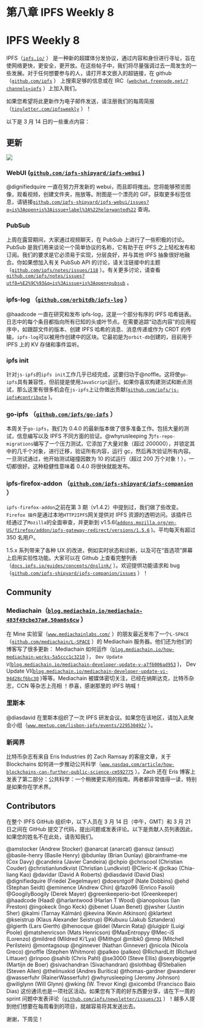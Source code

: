 # 第八章 IPFS Weekly 8

# IPFS Weekly 8

IPFS（[`ipfs.io/`](https://ipfs.io/) ） 是一种新的超媒体分发协议，通过内容和身份进行寻址，旨在使网络更快，更安全，更开放。在这些帖子中，我们将尽量强调过去一周发生的一些发展。对于任何想要参与的人，请打开本文嵌入的超链接，在 github（[`github.com/ipfs`](https://github.com/ipfs) ） 上搜索足够的信息或在 IRC（[`webchat.freenode.net/?channels=ipfs`](https://webchat.freenode.net/?channels=ipfs) ）上加入我们。

如果您希望将此更新作为电子邮件发送，请注册我们的每周简报（[`tinyletter.com/ipfsweekly`](https://tinyletter.com/ipfsweekly) ）！

以下是 3 月 14 日的一些重点内容：

## 更新

![](img/4dfff10065f9c082de050615ed35c9fa.jpg)

### WebUI ([`github.com/ipfs-shipyard/ipfs-webui`](https://github.com/ipfs-shipyard/ipfs-webui) )

@dignifiedquire 一直在努力开发新的 webui，而且即将推出。您将能够预览图像，观看视频，创建文件夹，拖放等。附图是一个漂亮的 GIF。获取更多标签信息，请链接[`github.com/ipfs-shipyard/ipfs-webui/issues?q=is%3Aopen+is%3Aissue+label%3A%22help+wanted%22`](https://github.com/ipfs-shipyard/ipfs-webui/issues?q=is%3Aopen+is%3Aissue+label%3A%22help+wanted%22) 查询。

### PubSub

上周在露营期间，大家通过视频聊天，在 PubSub 上进行了一些积极的讨论。PubSub 是我们用来谈论一个简单协议的名称，它有助于在 IPFS 之上轻松发布和订阅。我们的要求是它必须易于实现，分层良好，并与其他 IPFS 抽象很好地融合。你如果想加入有关 PubSub API 的讨论，请关注链接中的主题（[`github.com/ipfs/notes/issues/118`](https://github.com/ipfs/notes/issues/118) ）。有关更多讨论，请查看[`github.com/ipfs/notes/issues?utf8=%E2%9C%93&q=is%3Aissue+is%3Aopen+pubsub`](https://github.com/ipfs/notes/issues?utf8=%E2%9C%93&q=is%3Aissue+is%3Aopen+pubsub) 。

### ipfs-log （[`github.com/orbitdb/ipfs-log`](https://github.com/orbitdb/ipfs-log) ）

@haadcode 一直在研究和发布 ipfs-log，这是一个部分有序的 IPFS 哈希链表。日志中的每个条目都指向所有已知的头或叶节点。在需要追踪“动态内容”的应用程序中，如跟踪文件的版本、创建 IPFS 哈希的消息、消息传递或作为 CRDT 的传输，`ipfs-log`可以被用作创建中的区块。它最初是为`orbit-db`创建的，目前用于 IPFS 上的 KV 存储和事件监听。

### ipfs init

针对`js-ipfs`的`ipfs init`工作几乎已经完成，这要归功于@noffle。这将使`go-ipfs`具有兼容性，但前提是使用`JavaScript`运行。如果你喜欢构建测试和断点测试，那么这里有很多机会在`js-ipfs`上让你做出贡献([`github.com/ipfs/js-ipfs#contribute`](https://github.com/ipfs/js-ipfs#contribute) )。

### go-ipfs （[`github.com/ipfs/go-ipfs`](https://github.com/ipfs/go-ipfs) ）

本周关于`go-ipfs`，我们为 0.4.0 的最新版本做了很多准备工作。包括大量的测试，信息编写以及 IPFS 不同方面的验证。@whyrusleeping 为`fs-repo-migrations`编写了一个压力测试，它添加了大量对象（超过 200000），并锁定其中的几千个对象，进行迁移，验证所有内容，运行 gc，然后再次验证所有内容。一旦测试通过，他开始测试碰撞因数为 10 的试运行（超过 200 万个对象！），一切都很好。这种稳健性意味着 0.4.0 将很快就能发布。

### ipfs-firefox-addon （[`github.com/ipfs-shipyard/ipfs-companion`](https://github.com/ipfs-shipyard/ipfs-companion) ）

`ipfs-firefox-addon`之前在第 3 期（v1.4.2）中提到过，我们做了些改变。
`Firefox 插件`是通过本地`HTTP2IPFS`网关提供对 IPFS 资源的透明访问。该插件已经通过了`Mozilla`的全面审查，并更新到 v1.5.6([`addons.mozilla.org/en-US/firefox/addon/ipfs-gateway-redirect/versions/1.5.6`](https://addons.mozilla.org/en-US/firefox/addon/ipfs-gateway-redirect/versions/1.5.6) )。平均每天有超过 350 名用户。

1.5.x 系列带来了各种 UX 的改进，例如实时状态和诊断，以及可在“首选项”屏幕上启用实验性功能。大家可以在 Github 上查看完整列表（[`docs.ipfs.io/guides/concepts/dnslink/`](https://docs.ipfs.io/guides/concepts/dnslink/) ）。欢迎提供功能请求和 bug（[`github.com/ipfs-shipyard/ipfs-companion/issues`](https://github.com/ipfs-shipyard/ipfs-companion/issues) ）！

## Community

### Mediachain（[`blog.mediachain.io/mediachain-483f49cbe37a#.50am8s6cw`](https://blog.mediachain.io/mediachain-483f49cbe37a#.50am8s6cw) ）

在 Mine 实验室（[`www.mediachainlabs.com/`](http://www.mediachainlabs.com/) ）的朋友最近发布了一个`L-SPACE`（[`github.com/mediachain/L-SPACE`](https://github.com/mediachain/L-SPACE) ）的 Mediachain 服务器。他们还为他们的博客写了很多更新： Mediachain 如何运作（[`blog.mediachain.io/how-mediachain-works-5a5ccc1c3210`](https://blog.mediachain.io/how-mediachain-works-5a5ccc1c3210) ）， `Dev Update V`([`blog.mediachain.io/mediachain-developer-update-v-a7f6006ad953`](https://blog.mediachain.io/mediachain-developer-update-v-a7f6006ad953) )， Dev Update VI([`blog.mediachain.io/mediachain-developer-update-vi-94d28cf6bc30`](https://blog.mediachain.io/mediachain-developer-update-vi-94d28cf6bc30) )等等。Mediachain 被媒体密切关注，已经在纳斯达克，比特币杂志，CCN 等杂志上亮相 ！恭喜，感谢那里的 IPFS 呐喊！

### 里斯本

@diasdavid 在里斯本组织了一次 IPFS 研发会议。如果您在该地区，请加入此聚会小组（[`www.meetup.com/lisbon-ipfs/events/229530492/`](https://www.meetup.com/lisbon-ipfs/events/229530492/) ）。

### 新闻界

比特币杂志有来自 Eris Industries 的 Zach Ramsay 的客座文章，关于 Blockchains 如何进一步推动公共科学（[`www.nasdaq.com/article/how-blockchains-can-further-public-science-cm592775`](https://www.nasdaq.com/article/how-blockchains-can-further-public-science-cm592775) ）。Zach 还在 Eris 博客上发表了第二部分：公共科学：一个稍微更实用的指南。两者都非常值得一读，特别是如果你在学术界。

## Contributors

在整个 IPFS GitHub 组织中，以下人员在 3 月 14 日（中午，GMT）和 3 月 21 日之间在 GitHub 提交了代码，提出问题或发表评论。以下是贡献人员列表因此，如果您的姓名不在此处，请告知我们。

@amstocker (Andrew Stocker)
@anarcat (anarcat)
@ansuz (ansuz)
@basile-henry (Basile Henry)
@bdunlay (Brian Dunlay)
@brainframe-me (Cox Davy)
@candeira (Javier Candeira)
@chpio
@chriscool (Christian Couder)
@christianlundkvist (Christian Lundkvist)
@Cleric-K
@clkao (Chia-liang Kao)
@davidar (David A Roberts)
@diasdavid (David Dias)
@dignifiedquire (Friedel Ziegelmayer)
@doesntgolf (Nate Dobbins)
@ehd (Stephan Seidt)
@eminence (Andrew Chin)
@fazo96 (Enrico Fasoli)
@GoogilyBoogily (Derek Mayer)
@greenkeeperio-bot (Greenkeeper)
@haadcode (Haad)
@harlantwood (Harlan T Wood)
@ianopolous (Ian Preston)
@ingokeck (Ingo Keck)
@jbenet (Juan Benet)
@jwsher (Justin Sher)
@kalmi (Tarnay Kálmán)
@kevina (Kevin Atkinson)
@klartext
@kseistrup (Klaus Alexander Seistrup)
@Kubuxu (Jakub Sztandera)
@lgierth (Lars Gierth)
@lhenocque
@lidel (Marcin Rataj)
@luigiplr (Luigi Poole)
@matshenricson (Mats Henricson)
@MaxEntropyy
@Mec-iS (Lorenzo)
@mildred (Mildred Ki’Lya)
@Mithgol
@mlbk0
@mnp (Mitchell Perilstein)
@montagsoup
@nginnever (Nathan Ginnever)
@nicola (Nicola Greco)
@noffle (Stephen Whitmore)
@palkeo (palkeo)
@RichardLitt (Richard Littauer)
@rinpoo
@sahib (Chris Pahl)
@se3000 (Steve Ellis)
@sexybiggetje (Martijn de Boer)
@sivachandran (Sivachandran)
@slothbag
@Stebalien (Steven Allen)
@thelinuxkid (Andres Buritica)
@thomas-gardner
@wanderer
@wasserfuhr (RainerWasserfuhr)
@whyrusleeping (Jeromy Johnson)
@willglynn (Will Glynn)
@wking (W. Trevor King)
@xicombd (Francisco Baio Dias)
这份通讯也是一项社区活动。如果您有下周的好东西要分享，请在下一周的 sprint 问题中发表评论（[`github.com/ipfs/newsletter/issues/31`](https://github.com/ipfs/newsletter/issues/31) ）！越多人提到他们想要在每周看到的项目，就越容易将其发送出去。

谢谢，下周见！